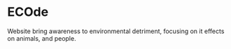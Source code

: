 # ECOde
Website bring awareness to environmental detriment, focusing on it effects on animals, and people.
